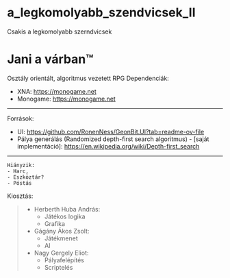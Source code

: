 # a_legkomolyabb_szendvicsek_II

Csakis a legkomolyabb szerndvicsek
<h1>Jani a várban™</h1>
Osztály orientált, algoritmus vezetett RPG
Dependenciák:

- XNA: https://monogame.net
- Monogame: https://monogame.net
---
Források:
- UI: https://github.com/RonenNess/GeonBit.UI?tab=readme-ov-file
- Pálya generálás (Randomized depth-first search algoritmus) - [saját implementáció]: https://en.wikipedia.org/wiki/Depth-first_search
---

    Hiányzik:
    - Harc,
    - Eszköztár?
    - Póstás

Kiosztás:
>
><ul>
><li>Herberth Huba András:
>    <ul>
>      <li>Játékos logika</li>
>      <li>Grafika</li>
>    </ul>
></li>
>  <li>Gágány Ákos Zsolt:
>    <ul>
>      <li>Játékmenet</li>
>      <li>AI</li>
>    </ul>
></li>
>  <li>Nagy Gergely Eliot:
>    <ul>
>      <li>Pályafelépítés</li>
>      <li>Scriptelés</li>
>    </ul>
></li>
></ul>
